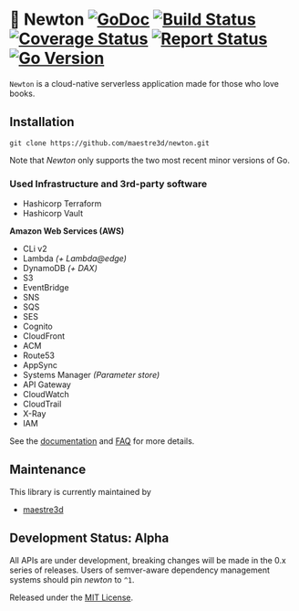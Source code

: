 # :book: Newton [![GoDoc][doc-img]][doc] [![Build Status][ci-img]][ci] [![Coverage Status][cov-img]][cov] [![Report Status][rep-img]][rep] [![Go Version][go-img]][go]
`Newton` is a cloud-native serverless application made for those who love books.

## Installation

`git clone https://github.com/maestre3d/newton.git`

Note that _Newton_ only supports the two most recent minor versions of Go.

### Used Infrastructure and 3rd-party software
- Hashicorp Terraform
- Hashicorp Vault

**Amazon Web Services (AWS)**
- CLi v2
- Lambda _(+ Lambda@edge)_
- DynamoDB _(+ DAX)_
- S3
- EventBridge
- SNS
- SQS
- SES
- Cognito
- CloudFront
- ACM
- Route53
- AppSync
- Systems Manager _(Parameter store)_
- API Gateway
- CloudWatch
- CloudTrail
- X-Ray
- IAM

See the [documentation][docs] and [FAQ](FAQ.md) for more details.

## Maintenance
This library is currently maintained by
- [maestre3d][maintainer]

## Development Status: Alpha

All APIs are under development, breaking changes will be made in the 0.x series
of releases. Users of semver-aware dependency management systems should pin
_newton_ to `^1`.

Released under the [MIT License](LICENSE).

[doc-img]: https://pkg.go.dev/badge/github.com/maestre3d/newton
[doc]: https://pkg.go.dev/github.com/maestre3d/newton
[docs]: https://github.com/maestre3d/newton/tree/master/docs
[ci-img]: https://github.com/maestre3d/newton/workflows/Go/badge.svg?branch=master
[ci]: https://github.com/maestre3d/newton/actions
[go-img]: https://img.shields.io/github/go-mod/go-version/maestre3d/newton?style=square
[go]: https://github.com/maestre3d/newton/blob/master/go.mod
[rep-img]: https://goreportcard.com/badge/github.com/maestre3d/newton
[rep]: https://goreportcard.com/report/github.com/maestre3d/newton
[cov-img]: https://codecov.io/gh/maestre3d/newton/branch/master/graph/badge.svg
[cov]: https://codecov.io/gh/maestre3d/newton
[maintainer]: https://github.com/maestre3d
